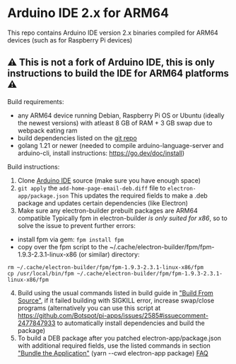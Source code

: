 # Arduino IDE 2.x for ARM64

This repo contains Arduino IDE version 2.x binaries compiled for ARM64 devices (such as for Raspberry Pi devices)

## ⚠️ This is not a fork of Arduino IDE, this is only instructions to build the IDE for ARM64 platforms ⚠️ 

Build requirements:
- any ARM64 device running Debian, Raspberry Pi OS or Ubuntu (ideally the newest versions) with atleast 8 GB of RAM + 3 GB swap due to webpack eating ram
- build dependencies listed on the [git repo](https://github.com/arduino/arduino-ide/blob/main/docs/development.md#Prerequisites)
- golang 1.21 or newer (needed to compile arduino-language-server and arduino-cli, install instructions: https://go.dev/doc/install)

Build instructions:
1. Clone [Arduino IDE](https://github.com/arduino/arduino-ide) source (make sure you have enough space)
2. `git apply` the `add-home-page-email-deb.diff` file to `electron-app/package.json`
This updates the required fields to make a .deb package and updates certain dependencies (like Electron)
3. Make sure any electron-builder prebuilt packages are ARM64 compatible 
Typically fpm in electron-builder *is only suited for x86*, so to solve the issue to prevent further errors:
- install fpm via gem: `fpm install fpm`
- copy over the fpm script to the ~/.cache/electron-builder/fpm/fpm-1.9.3-2.3.1-linux-x86 (or similar) directory:
```
rm ~/.cache/electron-builder/fpm/fpm-1.9.3-2.3.1-linux-x86/fpm
cp /usr/local/bin/fpm ~/.cache/electron-builder/fpm/fpm-1.9.3-2.3.1-linux-x86/fpm
```
4. Build using the usual commands listed in build guide in ["Build From Source"](https://github.com/arduino/arduino-ide/blob/main/docs/development.md#build-from-source), if it failed building with SIGKILL error, increase swap/close programs (alternatively you can use this script at https://github.com/Botspot/pi-apps/issues/2585#issuecomment-2477847933 to automatically install dependencies and build the package)
5. To build a DEB package after you patched electron-app/package.json with additional required fields, use the listed commands in section ["Bundle the Application"](https://github.com/arduino/arduino-ide/blob/main/docs/development.md#bundle-the-application) (yarn --cwd electron-app package)
[FAQ](https://github.com/matu6968/arduino-ide-arm64/wiki/faq)
